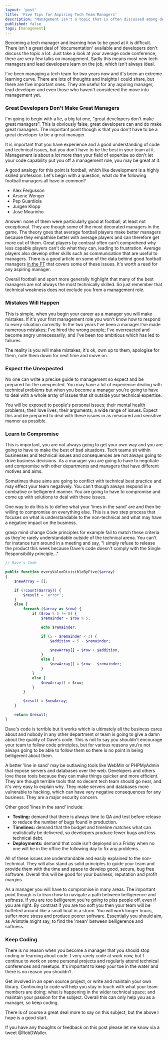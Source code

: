 ```yaml
---
layout: 'post'
title: 'Five Tips for Aspiring Tech Team Managers'
description: "Management isn't a topic that is often discussed among developers as we're generally much more interested in the pros and cons of various frameworks, design patterns, code principles or design patterns"
published: false
tags: [management]
---
```


Becoming a tech manager and learning how to be good at it is difficult. There isn't a great deal of 'documentation' available and developers don't discuss the topic a lot. Just take a look at your average code conference, there are very few talks on management. Sadly this means most new tech managers and lead developers learn on the job, which isn't always ideal.

I've been managing a tech team for two years now and it's been an extreme learning curve. There are lots of thoughts and insights I could share, but there are five important ones. They are useful for any aspiring manager, lead developer and even those who haven't considered the move into management yet.

### Great Developers Don't Make Great Managers

I'm going to begin with a lie, a big fat one, "great developers don't make great managers". This is obviously false, great developers can and do make great managers. The important point though is that you don't have to be a great developer to be a great manager.

It is important that you have experience and a good understanding of code and technical issues, but you don't have to be the best in your team at it. Management is about a lot more than your field of expertise so don't let your code capability put you off a management role, you may be great at it.

A good analogy for this point is football, which like development is a highly skilled profession. Let's begin with a question, what do the following football managers all have in common?

- Alex Fergusson
- Arsene Wenger
- Pep Guardiola
- Jurgen Klopp
- Jose Mourinho

Answer: none of them were particularly good at football, at least not exceptional. They are though some of the most decorated managers in the game. The theory goes that average football players make better managers because they empathise better with average players and can therefore get more out of them. Great players by contrast often can't comprehend why less capable players can't do what they can, leading to frustration. Average players also develop other skills such as communication that are useful to managers. There is a good article on some of the data behind good football managers [in the FT](https://www.ft.com/content/f340caae-47cd-11e1-b646-00144feabdc0) that covers some of these issues. It's worth a read for any aspiring manager.

Overall football and sport more generally highlight that many of the best managers are not always the most technically skilled. So just remember that technical weakness does not exclude you from a management role.                         

### Mistakes Will Happen

This is simple, when you begin your career as a manager you will make mistakes. If it's your first management role you won't know how to respond to every situation correctly. In the two years I've been a manager I've made numerous mistakes; I've hired the wrong people; I've overreacted and become angry unnecessarily; and I've been too ambitious which has led to failures.  

The reality is you will make mistakes, it's ok, own up to them, apologise for them, note them down for next time and move on.

### Expect the Unexpected

No one can write a precise guide to management so expect and be prepared for the unexpected. You may have a lot of experience dealing with technical problems but when you become a manager you're going to have to deal with a whole array of issues that sit outside your technical expertise.

You will be exposed to people's personal issues; their mental health problems; their love lives; their arguments; a wide range of issues. Expect this and be prepared to deal with these issues in as measured and sensitive manner as possible.

### Learn to Compromise

This is important, you are not always going to get your own way and you are going to have to make the best of bad situations. Tech teams sit within businesses and technical issues and consequences are not always going to drive business decisions. As a manager you are going to have to negotiate and compromise with other departments and managers that have different motives and aims.

Sometimes these aims are going to conflict with technical best practice and may effect your team negatively. You can't though always respond in a combative or belligerent manner. You are going to have to compromise and come up with solutions to deal with these issues.

One way to do this is to define what your 'lines in the sand' are and then be willing to compromise on everything else. This is a two step process that focuses on what is understandable to the non-technical and what may have a negative impact on the business.

grasp mind change
Code principles for example fail to match these criteria as they're rarely understandable outside of the technical arena. You can't for instance turn around in a meeting and say, "I simply refuse to release the product this week because Dave's code doesn't comply with the Single Responsibility principle..."

```php
// Dave's Code

public function everyValueDivisibleByFive($array)
{
    $newArray = [];

    if (!count($array)) {
        $result = 'error';
    }
    else {
        foreach ($array as $row) {
            if ($row % 5 != 0) {
                $remainder = $row % 5;

                echo $remainder;

                if (5 - $remainder < 3) {
                    $addition = 5 - $remainder;

                    $newArray[] = $row + $addition;
                }
                else {
                    $newArray[] = $row - $remainder;
                }
            }
            else {
                $newArray[] = $row;
            }
        }

        $result = $newArray;
    }

    return $result;
}
```

Dave's code is terrible but it works which is ultimately all the business cares about and nobody in any other department or team is going to give a damn about the quality of Dave's code. This is not to say you shouldn't encourage your team to follow code principles, but for various reasons you're not always going to be able to follow them so there is no point in being belligerent about them.

A better 'line in sand' may be outlawing tools like WebMin or PHPMyAdmin that expose servers and databases over the web. Developers and others love these tools because they can make things quicker and more efficient. They are though terrible tools that no decent tech team should go near, and it's very easy to explain why. They make servers and databases more vulnerable to hacking, which can have very negative consequences for any business. They are a major security concern.

Other good 'lines in the sand' include: 

- **Testing:** demand that there is always time to QA and test before release to reduce the number of bugs found in production.
- **Timelines:** demand that the budget and timeline matches what can realistically be delivered, so developers produce fewer bugs and less technical debt.
- **Deployments:** demand that code isn't deployed on a Friday when no one will be in the office the following day to fix any problems.

All of these issues are understandable and easily explained to the non-technical. They will also stand as solid principles to guide your team and provide them with the time and space to develop good, secure, bug free software. Overall this will be good for your business, reputation and profit margins.  

As a manager you will have to compromise in many areas. The important point though is to learn how to navigate a path between belligerence and softness. If you are too belligerent you're going to piss people off, even if you are right. By contrast if you are too soft you then your team will be buffeted around like a small boat in a storm. You will work longer hours, suffer more stress and produce poorer software. Essentially you should aim, as Aristotle might say, to find the 'mean' between belligerence and softness.

### Keep Coding

There is no reason when you become a manager that you should stop coding or learning about code. I very rarely code at work now, but I continue to work on some personal projects and regularly attend technical conferences and meetups. It's important to keep your toe in the water and there is no reason you shouldn't.

Get involved in an open source project, or write and maintain your own library. Continuing to code will help you stay in touch with what your team members are doing; what is happening in the wider technical space; and maintain your passion for the subject. Overall this can only help you as a manager, so keep coding.

There is of course a great deal more to say on this subject, but the above I hope is a good start.

If you have any thoughts or feedback on this post please let me know via a tweet @RobDWaller.
